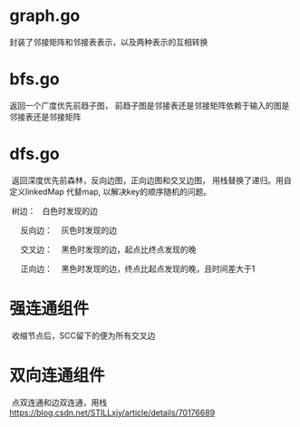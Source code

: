 # graph.go
  
  封装了邻接矩阵和邻接表表示，以及两种表示的互相转换
  
# bfs.go
  
  返回一个广度优先前趋子图， 前趋子图是邻接表还是邻接矩阵依赖于输入的图是邻接表还是邻接矩阵
  
# dfs.go
  返回深度优先前森林，反向边图，正向边图和交叉边图， 用栈替换了递归。用自定义linkedMap 代替map, 以解决key的顺序随机的问题。
  
  
  树边：
    白色时发现的边
    
    
  反向边：
    灰色时发现的边
    
    
  交叉边：
    黑色时发现的边，起点比终点发现的晚
    
    
  正向边：
    黑色时发现的边，终点比起点发现的晚，且时间差大于1
    

# 强连通组件

  收缩节点后，SCC留下的便为所有交叉边
  
# 双向连通组件
  点双连通和边双连通，用栈
  https://blog.csdn.net/STILLxjy/article/details/70176689
